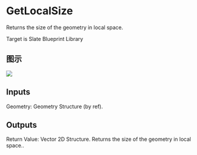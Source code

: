 # GetLocalSize

Returns the size of the geometry in local space.

Target is Slate Blueprint Library

## 图示

![]($-20221218-21214989.png)

## Inputs

Geometry: Geometry Structure (by ref).  

## Outputs

Return Value: Vector 2D Structure. Returns the size of the geometry in local space..

